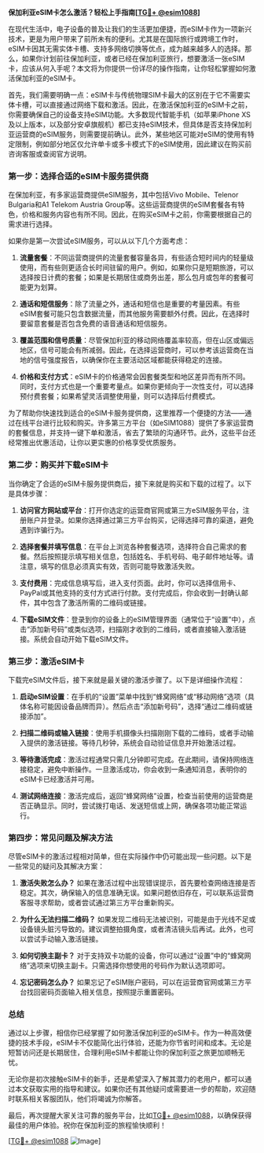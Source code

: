 **保加利亚eSIM卡怎么激活？轻松上手指南[[TG💪+ @esim1088](https://t.me/s/esim1088)]**

在现代生活中，电子设备的普及让我们的生活更加便捷，而eSIM卡作为一项新兴技术，更是为用户带来了前所未有的便利。尤其是在国际旅行或跨境工作时，eSIM卡因其无需实体卡槽、支持多网络切换等优点，成为越来越多人的选择。那么，如果你计划前往保加利亚，或者已经在保加利亚旅行，想要激活一张eSIM卡，应该从何入手呢？本文将为你提供一份详尽的操作指南，让你轻松掌握如何激活保加利亚的eSIM卡。

首先，我们需要明确一点：eSIM卡与传统物理SIM卡最大的区别在于它不需要实体卡槽，可以直接通过网络下载和激活。因此，在激活保加利亚的eSIM卡之前，你需要确保自己的设备支持eSIM功能。大多数现代智能手机（如苹果iPhone XS及以上版本，以及部分安卓旗舰机）都已支持eSIM技术，但具体是否支持保加利亚运营商的eSIM服务，则需要提前确认。此外，某些地区可能对eSIM的使用有特定限制，例如部分地区仅允许单卡或多卡模式下的eSIM使用，因此建议在购买前咨询客服或查阅官方说明。

### 第一步：选择合适的eSIM卡服务提供商

在保加利亚，有多家运营商提供eSIM服务，其中包括Vivo Mobile、Telenor Bulgaria和A1 Telekom Austria Group等。这些运营商提供的eSIM套餐各有特色，价格和服务内容也有所不同。因此，在购买eSIM卡之前，你需要根据自己的需求进行选择。

如果你是第一次尝试eSIM服务，可以从以下几个方面考虑：

1. **流量套餐**：不同运营商提供的流量套餐容量各异，有些适合短时间内的轻量级使用，而有些则更适合长时间驻留的用户。例如，如果你只是短期旅游，可以选择按日计费的套餐；如果是长期居住或商务出差，那么包月或包年的套餐可能更为划算。
   
2. **通话和短信服务**：除了流量之外，通话和短信也是重要的考量因素。有些eSIM套餐可能只包含数据流量，而其他服务需要额外付费。因此，在选择时要留意套餐是否包含免费的语音通话和短信服务。

3. **覆盖范围和信号质量**：尽管保加利亚的移动网络覆盖率较高，但在山区或偏远地区，信号可能会有所减弱。因此，在选择运营商时，可以参考该运营商在当地的信号强度报告，以确保你在主要活动区域都能获得稳定的连接。

4. **价格和支付方式**：eSIM卡的价格通常会因套餐类型和地区差异而有所不同。同时，支付方式也是一个重要考量点。如果你更倾向于一次性支付，可以选择预付费套餐；如果希望灵活调整使用量，则可以选择后付费模式。

为了帮助你快速找到适合的eSIM卡服务提供商，这里推荐一个便捷的方法——通过在线平台进行比较和购买。许多第三方平台（如eSIM1088）提供了多家运营商的套餐信息，并支持一键下单和激活，省去了繁琐的沟通环节。此外，这些平台还经常推出优惠活动，让你以更实惠的价格享受优质服务。

### 第二步：购买并下载eSIM卡

当你确定了合适的eSIM卡服务提供商后，接下来就是购买和下载的过程了。以下是具体步骤：

1. **访问官方网站或平台**：打开你选定的运营商官网或第三方eSIM服务平台，注册账户并登录。如果你选择通过第三方平台购买，记得选择可靠的渠道，避免遇到诈骗行为。

2. **选择套餐并填写信息**：在平台上浏览各种套餐选项，选择符合自己需求的套餐。然后按照提示填写相关信息，包括姓名、手机号码、电子邮件地址等。请注意，填写的信息必须真实有效，否则可能导致激活失败。

3. **支付费用**：完成信息填写后，进入支付页面。此时，你可以选择信用卡、PayPal或其他支持的支付方式进行付款。支付完成后，你会收到一封确认邮件，其中包含了激活所需的二维码或链接。

4. **下载eSIM文件**：登录到你的设备上的eSIM管理界面（通常位于“设置”中），点击“添加新号码”或类似选项，扫描刚才收到的二维码，或者直接输入激活链接。系统会自动开始下载eSIM文件。

### 第三步：激活eSIM卡

下载完eSIM文件后，接下来就是最关键的激活步骤了。以下是详细操作流程：

1. **启动eSIM设置**：在手机的“设置”菜单中找到“蜂窝网络”或“移动网络”选项（具体名称可能因设备品牌而异）。然后点击“添加新号码”，选择“通过二维码或链接添加”。

2. **扫描二维码或输入链接**：使用手机摄像头扫描刚刚下载的二维码，或者手动输入提供的激活链接。等待几秒钟，系统会自动验证信息并开始激活过程。

3. **等待激活完成**：激活过程通常只需几分钟即可完成。在此期间，请保持网络连接稳定，避免中断操作。一旦激活成功，你会收到一条通知消息，表明你的eSIM卡已经激活并可用。

4. **测试网络连接**：激活完成后，返回“蜂窝网络”设置，检查当前使用的运营商是否正确显示。同时，尝试拨打电话、发送短信或上网，确保各项功能正常运行。

### 第四步：常见问题及解决方法

尽管eSIM卡的激活过程相对简单，但在实际操作中仍可能出现一些问题。以下是一些常见的疑问及其解决方案：

1. **激活失败怎么办？**
   如果在激活过程中出现错误提示，首先要检查网络连接是否稳定。其次，确保输入的信息准确无误。如果问题依旧存在，可以联系运营商客服寻求帮助，或者尝试通过第三方平台重新购买。

2. **为什么无法扫描二维码？**
   如果发现二维码无法被识别，可能是由于光线不足或设备镜头脏污导致的。建议调整拍摄角度，或者清洁镜头后再试。此外，也可以尝试手动输入激活链接。

3. **如何切换主副卡？**
   对于支持双卡功能的设备，你可以通过“设置”中的“蜂窝网络”选项来切换主副卡。只需选择你想使用的号码作为默认选项即可。

4. **忘记密码怎么办？**
   如果忘记了eSIM账户密码，可以在运营商官网或第三方平台找回密码页面输入相关信息，按照提示重置密码。

### 总结

通过以上步骤，相信你已经掌握了如何激活保加利亚的eSIM卡。作为一种高效便捷的技术手段，eSIM卡不仅能简化出行体验，还能为你节省时间和成本。无论是短暂访问还是长期居住，合理利用eSIM卡都能让你的保加利亚之旅更加顺畅无忧。

无论你是初次接触eSIM卡的新手，还是希望深入了解其潜力的老用户，都可以通过本文获取实用的指导和建议。如果你还有其他疑问或需要进一步的帮助，欢迎随时联系相关客服团队，他们将竭诚为你解答。

最后，再次提醒大家关注可靠的服务平台，比如[TG💪+ @esim1088](https://t.me/s/esim1088)，以确保获得最佳的用户体验。祝你在保加利亚的旅程愉快顺利！

[[TG💪+ @esim1088](https://t.me/s/esim1088) ![Image](https://i.postimg.cc/4NQfJmqS/Snipaste-2025-05-13-00-14-12.png)]
